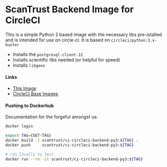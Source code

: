 # ScanTrust Backend Image for CircleCI

This is a simple Python 2 based image with the necessary libs pre-istalled
and is intended for use on circle-ci.  It is based on `circleci/python:3.x-buster`

 * Installs the `postgresql-client-12`
 * Installs scientific libs needed (or helpful for speed)
 * Installs `libgeos`

#### Links

 * [This Image](https://github.com/scantrust/public-images/tree/master/ci/circleci/backend/)
 * [CircleCI Base Images](https://github.com/circleci/circleci-images/tree/master/python/)

#### Pushing to Dockerhub

Documentation for the forgeful amongst us:

```sh
docker login 

export TAG={SET-TAG}
docker build -t scantrust/ci-circleci-backend-py3:${TAG} .
docker push     scantrust/ci-circleci-backend-py3:${TAG}

# run locally to test
docker run --rm -it scantrust/ci-circleci-backend-py3:${TAG}
```